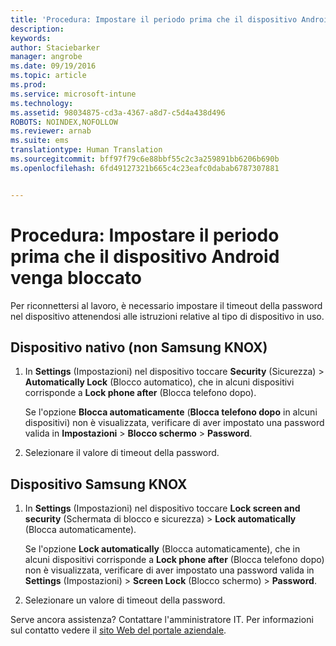 ```yaml
---
title: 'Procedura: Impostare il periodo prima che il dispositivo Android venga bloccato | Microsoft Intune'
description: 
keywords: 
author: Staciebarker
manager: angrobe
ms.date: 09/19/2016
ms.topic: article
ms.prod: 
ms.service: microsoft-intune
ms.technology: 
ms.assetid: 98034875-cd3a-4367-a8d7-c5d4a438d496
ROBOTS: NOINDEX,NOFOLLOW
ms.reviewer: arnab
ms.suite: ems
translationtype: Human Translation
ms.sourcegitcommit: bff97f79c6e88bbf55c2c3a259891bb6206b690b
ms.openlocfilehash: 6fd49127321b665c4c23eafc0dabab6787307881


---
```


# Procedura: Impostare il periodo prima che il dispositivo Android venga bloccato
Per riconnettersi al lavoro, è necessario impostare il timeout della password nel dispositivo attenendosi alle istruzioni relative al tipo di dispositivo in uso.

## Dispositivo nativo (non Samsung KNOX)

1.  In **Settings** (Impostazioni) nel dispositivo toccare **Security** (Sicurezza) &gt; **Automatically Lock** (Blocco automatico), che in alcuni dispositivi corrisponde a **Lock phone after** (Blocca telefono dopo).

    Se l'opzione **Blocca automaticamente** (**Blocca telefono dopo** in alcuni dispositivi) non è visualizzata, verificare di aver impostato una password valida in **Impostazioni** &gt; **Blocco schermo** &gt; **Password**.

2.  Selezionare il valore di timeout della password.

## Dispositivo Samsung KNOX

1.  In **Settings** (Impostazioni) nel dispositivo toccare **Lock screen and security** (Schermata di blocco e sicurezza) &gt; **Lock automatically** (Blocca automaticamente).

    Se l'opzione **Lock automatically** (Blocca automaticamente), che in alcuni dispositivi corrisponde a **Lock phone after** (Blocca telefono dopo) non è visualizzata, verificare di aver impostato una password valida in **Settings** (Impostazioni) &gt; **Screen Lock** (Blocco schermo) &gt; **Password**.

2.  Selezionare un valore di timeout della password.

Serve ancora assistenza? Contattare l'amministratore IT. Per informazioni sul contatto vedere il [sito Web del portale aziendale](http://portal.manage.microsoft.com).



<!--HONumber=Sep16_HO3-->


